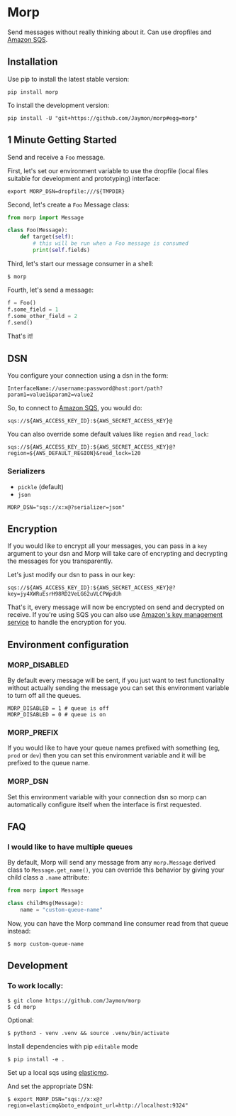 # Morp

Send messages without really thinking about it. Can use dropfiles and [Amazon SQS](http://aws.amazon.com/sqs/).


## Installation

Use pip to install the latest stable version:

    pip install morp
    
To install the development version:

    pip install -U "git+https://github.com/Jaymon/morp#egg=morp"


## 1 Minute Getting Started

Send and receive a `Foo` message.

First, let's set our environment variable to use the dropfile (local files suitable for development and prototyping) interface:

    export MORP_DSN=dropfile:///${TMPDIR}

Second, let's create a `Foo` Message class:

```python
from morp import Message

class Foo(Message):
    def target(self):
        # this will be run when a Foo message is consumed
        print(self.fields)
```

Third, let's start our message consumer in a shell:

```
$ morp
```

Fourth, let's send a message:

```python
f = Foo()
f.some_field = 1
f.some_other_field = 2
f.send()
```

That's it!


## DSN

You configure your connection using a dsn in the form:

    InterfaceName://username:password@host:port/path?param1=value1&param2=value2

So, to connect to [Amazon SQS](http://aws.amazon.com/sqs/), you would do:

    sqs://${AWS_ACCESS_KEY_ID}:${AWS_SECRET_ACCESS_KEY}@

You can also override some default values like `region` and `read_lock`:

    sqs://${AWS_ACCESS_KEY_ID}:${AWS_SECRET_ACCESS_KEY}@?region=${AWS_DEFAULT_REGION}&read_lock=120


### Serializers

* `pickle` (default)
* `json`

```
MORP_DSN="sqs://x:x@?serializer=json"
```


## Encryption

If you would like to encrypt all your messages, you can pass in a `key` argument to your dsn and Morp will take care of encrypting and decrypting the messages for you transparently.

Let's just modify our dsn to pass in our key:

    sqs://${AWS_ACCESS_KEY_ID}:${AWS_SECRET_ACCESS_KEY}@?key=jy4XWRuEsrH98RD2VeLG62uVLCPWpdUh

That's it, every message will now be encrypted on send and decrypted on receive. If you're using SQS you can also use [Amazon's key management service](https://github.com/Jaymon/morp/blob/master/docs/KMS.md) to handle the encryption for you.


## Environment configuration

### MORP_DISABLED

By default every message will be sent, if you just want to test functionality without actually sending the message you can set this environment variable to turn off all the queues.

    MORP_DISABLED = 1 # queue is off
    MORP_DISABLED = 0 # queue is on


### MORP_PREFIX

If you would like to have your queue names prefixed with something (eg, `prod` or `dev`) then you can set this environment variable and it will be prefixed to the queue name.


### MORP_DSN

Set this environment variable with your connection dsn so morp can automatically configure itself when the interface is first requested.


## FAQ

### I would like to have multiple queues

By default, Morp will send any message from any `morp.Message` derived class to `Message.get_name()`, you can override this behavior by giving your child class a `.name` attribute:

```python
from morp import Message

class childMsg(Message):
    name = "custom-queue-name"
```

Now, you can have the Morp command line consumer read from that queue instead:

```
$ morp custom-queue-name
```


## Development

### To work locally:

```
$ git clone https://github.com/Jaymon/morp
$ cd morp
```

Optional:

```
$ python3 - venv .venv && source .venv/bin/activate
```

Install dependencies with pip `editable` mode

```
$ pip install -e .
```

Set up a local sqs using [elasticmq](https://github.com/softwaremill/elasticmq).

And set the appropriate DSN:

```
$ export MORP_DSN="sqs://x:x@?region=elasticmq&boto_endpoint_url=http://localhost:9324"
```

